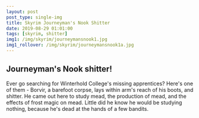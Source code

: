 ```yaml
---
layout: post
post_type: single-img
title: Skyrim Journeyman's Nook Shitter
date: 2019-08-29 01:01:00
tags: [skyrim, shitter]
img1: /img/skyrim/journeymansnook1.jpg
img1_rollover: /img/skyrim/journeymansnook1a.jpg
---
```

## Journeyman's Nook shitter!

Ever go searching for Winterhold College's missing apprentices? Here's one of them - Borvir, a barefoot corpse, lays within arm's reach of his boots, and shitter. He came out here to study mead, the production of mead, and the effects of frost magic on mead. Little did he know he would be studying nothing, because he's dead at the hands of a few bandits.
